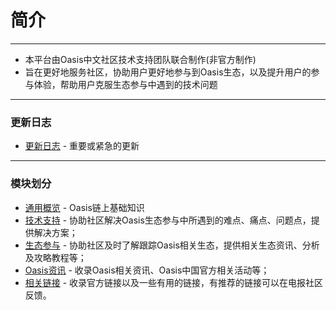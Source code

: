 # 简介

------



- 本平台由Oasis中文社区技术支持团队联合制作(非官方制作)
- 旨在更好地服务社区，协助用户更好地参与到Oasis生态，以及提升用户的参与体验，帮助用户克服生态参与中遇到的技术问题
------



### 更新日志

- [更新日志](./更新日志.md) - 重要或紧急的更新

------

### 模块划分

- [通用概览](./general/通用概览.md) - Oasis链上基础知识
- [技术支持](./dev_support/概览.md) - 协助社区解决Oasis生态参与中所遇到的难点、痛点、问题点，提供解决方案；
- [生态参与](./ecosystem_paticipate/概览.md) - 协助社区及时了解跟踪Oasis相关生态，提供相关生态资讯、分析及攻略教程等；
- [Oasis资讯](./oasis_info/概览.md) - 收录Oasis相关资讯、Oasis中国官方相关活动等；
- [相关链接](./links/概览.md) - 收录官方链接以及一些有用的链接，有推荐的链接可以在电报社区反馈。

